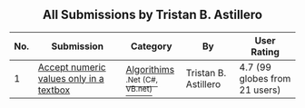 ﻿<div align="center">

## All Submissions by Tristan B\. Astillero

</div>

No.  | Submission | Category | By   | User Rating
---- | ---------- | -------- | ---- | -----------
1 | [Accept numeric values only in a textbox<br />](https://github.com/Planet-Source-Code/tristan-b-astillero-accept-numeric-values-only-in-a-textbox__10-932) | [Algorithims<br /><sup>.Net (C#, VB.net)</sup>](../ByCategory/algorithims__10-29.md) | Tristan B\. Astillero | 4.7 (99 globes from 21 users)
